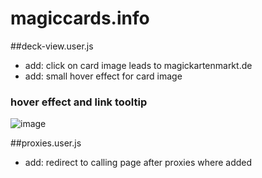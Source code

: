 # magiccards.info

##deck-view.user.js
+ add: click on card image leads to magickartenmarkt.de
+ add: small hover effect for card image

### hover effect and link tooltip
![image](https://rawgithub.com/solygen/userscripts/master/doc/img/magiccards.info-deckview-001.jpg)


##proxies.user.js
+ add: redirect to calling page after proxies where added